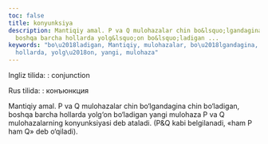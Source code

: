```yaml
---
toc: false
title: konyunksiya
description: Mantiqiy amal. P va Q mulohazalar chin bo&lsquo;lgandagina chin bo&lsquo;ladigan,
  boshqa barcha hollarda yolg&lsquo;on bo&lsquo;ladigan ...
keywords: "bo\u2018ladigan, Mantiqiy, mulohazalar, bo\u2018lgandagina, boshqa, barcha,
  hollarda, yolg\u2018on, yangi, mulohaza"
---
```


Ingliz tilida:
:   conjunction

Rus tilida:
:   конъюнкция

Mantiqiy amal. P va Q mulohazalar chin bo‘lgandagina chin bo‘ladigan, boshqa barcha hollarda yolg‘on bo‘ladigan yangi mulohaza P va Q mulohazalarning konyunksiyasi deb ataladi. (P&Q kabi belgilanadi, «ham P ham Q» deb o‘qiladi).